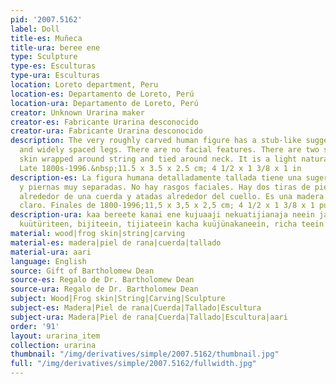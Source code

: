 ```yaml
---
pid: '2007.5162'
label: Doll
title-es: Muñeca
title-ura: beree ene
type: Sculpture
type-es: Esculturas
type-ura: Esculturas
location: Loreto department, Peru
location-es: Departamento de Loreto, Perú
location-ura: Departamento de Loreto, Perú
creator: Unknown Urarina maker
creator-es: Fabricante Urarina desconocido
creator-ura: Fabricante Urarina desconocido
description: The very roughly carved human figure has a stub-like suggestion of arms
  and widely spaced legs. There are no facial features. There are two strips of frog
  skin wrapped around string and tied around neck. It is a light natural colored wood.
  Late 1800s-1996.&nbsp;11.5 x 3.5 x 2.5 cm; 4 1/2 x 1 3/8 x 1 in
description-es: La figura humana detalladamente tallada tiene una sugerencia de brazos
  y piernas muy separadas. No hay rasgos faciales. Hay dos tiras de piel de rana envueltas
  alrededor de una cuerda y atadas alrededor del cuello. Es una madera de color natural
  claro. Finales de 1800-1996;11,5 x 3,5 x 2,5 cm; 4 1/2 x 1 3/8 x 1 pulgadas
description-ura: kaa bereete kanai ene kujuaaji nekuatijianaja neein jaüre aari kaje,
  kuütüriteen, bijiteein, tijiateein kacha kuüjünakaneein, richa teein.
material: wood|frog skin|string|carving
material-es: madera|piel de rana|cuerda|tallado
material-ura: aari
language: English
source: Gift of Bartholomew Dean
source-es: Regalo de Dr. Bartholomew Dean
source-ura: Regalo de Dr. Bartholomew Dean
subject: Wood|Frog skin|String|Carving|Sculpture
subject-es: Madera|Piel de rana|Cuerda|Tallado|Escultura
subject-ura: Madera|Piel de rana|Cuerda|Tallado|Escultura|aari
order: '91'
layout: urarina_item
collection: urarina
thumbnail: "/img/derivatives/simple/2007.5162/thumbnail.jpg"
full: "/img/derivatives/simple/2007.5162/fullwidth.jpg"
---
```

